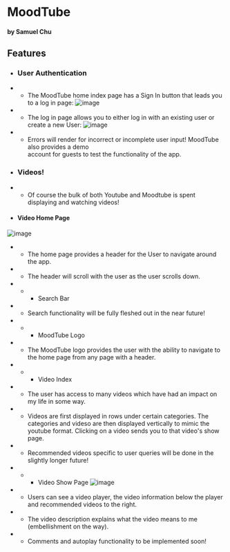 # MoodTube
#### by Samuel Chu

## Features

* ### User Authentication

* * The MoodTube home index page has a Sign In button that leads you to a log in page:
![image](/Users/lingxiahe/Desktop/MoodTube/app/assets/images/readme/login.png)

* * The log in page allows you to either log in with an existing user or create a new User:
![image](/Users/lingxiahe/Desktop/MoodTube/app/assets/images/readme/signup.png)

* * Errors will render for incorrect or incomplete user input!
MoodTube also provides a demo  
account for guests to test the functionality of the app.

* ### Videos!

* * Of course the bulk of both Youtube and Moodtube is spent displaying and watching videos!  

* #### Video Home Page
![image](/Users/lingxiahe/Desktop/MoodTube/app/assets/images/readme/moodtubehome.png)

* * The home page provides a header for the User to navigate around the app.  

* * The header will scroll with the user as the user scrolls down.

* * * Search Bar

* * Search functionality will be fully fleshed out in the near future!

* * * MoodTube Logo

* * The MoodTube logo provides the user with the ability to navigate to the home page from any page with a header.

* * * Video Index

* * The user has access to many videos which have had an impact on my life in some way.

* * Videos are first displayed in rows under certain categories. The categories and videso are then displayed vertically to mimic the youtube format. Clicking on a video sends you to that video's show page.

* * Recommended videos specific to user queries will be done in the slightly longer future!

* * * Video Show Page
![image](/Users/lingxiahe/Desktop/MoodTube/app/assets/images/readme/moodtubeshow.png)

* * Users can see a video player, the video information below the player and recommended videos to the right.

* * The video description explains what the video means to me (embellishment on the way).

* * Comments and autoplay functionality to be implemented soon!